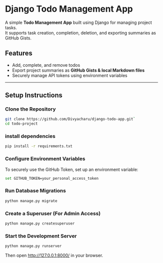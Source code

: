 # Django Todo Management App

A simple **Todo Management App** built using Django for managing project tasks.  
It supports task creation, completion, deletion, and exporting summaries as GitHub Gists.  

## Features
- Add, complete, and remove todos  
- Export project summaries as **GitHub Gists & local Markdown files**  
- Securely manage API tokens using environment variables  

---


##  Setup Instructions


###  Clone the Repository
```sh
git clone https://github.com/Divyacharu/django-todo-app.git`
cd todo-project
```

### install dependencies
```sh
pip install -r requirements.txt
```

### Configure Environment Variables
To securely use the GitHub Token, set up an environment variable:
```sh
set GITHUB_TOKEN=your_personal_access_token

```
### Run Database Migrations
```sh
python manage.py migrate
```
### Create a Superuser (For Admin Access)
```sh
python manage.py createsuperuser
```
### Start the Development Server
```sh
python manage.py runserver
```

Then open http://127.0.0.1:8000/ in your browser.